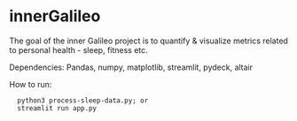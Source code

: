 # innerGalileo

The goal of the inner Galileo project is to quantify & visualize metrics related to personal health - sleep, fitness etc. 

Dependencies:  Pandas, numpy, matplotlib, streamlit, pydeck, altair



How to run: 
```
  python3 process-sleep-data.py; or
  streamlit run app.py
```

